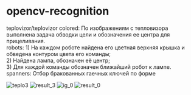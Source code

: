 # opencv-recognition
teplovizor/teplovizor colored: По изображениям с тепловизора выполнена задача обводки цели и обозначения ее центра для прицеливания.<br>
robots: 1)	На каждом роботе найдена его цветная верхняя крышка и обведена контуром цвета его команды;<br>
2)	Найдена лампа, обозначен её центр;<br>
3)	Для каждой команды обозначен ближайший робот к лампе.<br>
spanners: Отбор бракованных гаечных ключей по форме

![teplo3](https://user-images.githubusercontent.com/113906772/202526440-7c555ef4-47ae-43bd-a92c-05769fad7b34.jpg)
![result_3](https://user-images.githubusercontent.com/113906772/202526460-17cb2dd9-6256-4787-9a03-47f2681e39ff.png)
![ig_0](https://user-images.githubusercontent.com/113906772/202526472-a1da1e24-fdf8-4c37-9847-f6e969733dee.jpg)
![result_0](https://user-images.githubusercontent.com/113906772/202526514-b5586b77-6b06-4175-bee8-3f27eafd40cb.png)
